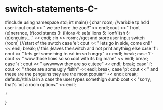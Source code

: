 # switch-statements-C-
#include<iostream>
using namespace std;
int main() {
	char room; //variable tp hold user input 
	cout << " we are here the zoo!!" << endl;
	cout << " front (e)nerance, (f)ood stands 3: (l)ions 4: se(a)lions 5: lionf(i)sh 6: (p)enguins...." << endl;
	cin >> room; //get and store user input
	switch (room) {//start of the switch
	case 'e':
		cout << " lets go in side, come on!!" << endl;
		break; // this ;leaves the switch and not print anything else 
	case 'f':
		cout << " lets get something to eat im so hungry" << endl;
		break;
	case 'l':
		cout << " wow those lions so so cool with its big mane" << endl;
		break;
	case 'a':
		cout << " awwwww they are so cuteee" << endl;
		break;
	case 'i':
		cout << " those are some ugly fishh" << endl;
		break;
	case 'p':
		cout << " and these are the penguins they are the most popular" << endl;
		break;
	default://thia ia in a case the user types somethign dumb 
		cout << "sorry, that's not a room options." << endl;

	}
}
